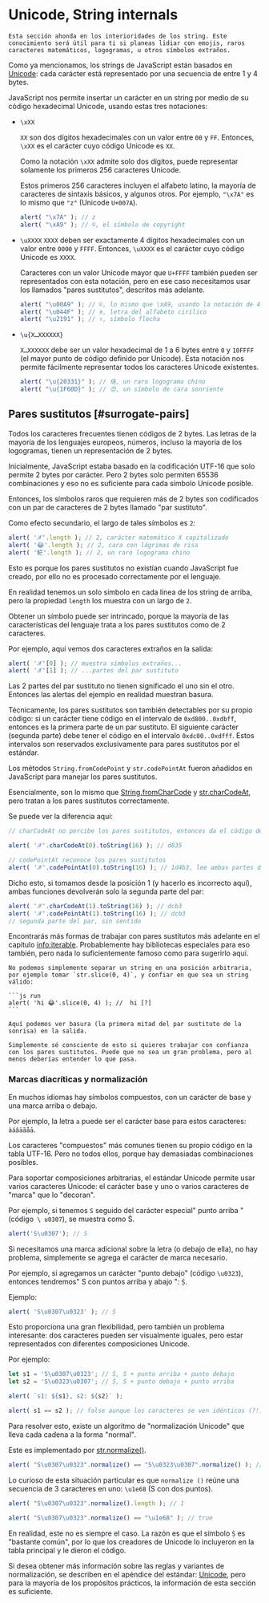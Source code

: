 
# Unicode, String internals

```warn header="Conocimiento avanzado"
Esta sección ahonda en los interioridades de los string. Este conocimiento será útil para ti si planeas lidiar con emojis, raros caracteres matemáticos, logogramas, u otros símbolos extraños.
```

Como ya mencionamos, los strings de JavaScript están basados en [Unicode](https://es.wikipedia.org/wiki/Unicode): cada carácter está representado por una secuencia de entre 1 y 4 bytes.

JavaScript nos permite insertar un carácter en un string por medio de su código hexadecimal Unicode, usando estas tres notaciones:

- `\xXX`

    `XX` son dos dígitos hexadecimales con un valor entre `00` y `FF`. Entonces, `\xXX` es el carácter cuyo código Unicode es `XX`.

    Como la notación `\xXX` admite solo dos dígitos, puede representar solamente los primeros 256 caracteres Unicode.

    Estos primeros 256 caracteres incluyen el alfabeto latino, la mayoría de caracteres de sintaxis básicos, y algunos otros. Por ejemplo, `"\x7A"` es lo mismo que `"z"` (Unicode `U+007A`).

    ```js run
    alert( "\x7A" ); // z
    alert( "\xA9" ); // ©, el símbolo de copyright
    ```

- `\uXXXX`
    `XXXX` deben ser exactamente 4 dígitos hexadecimales con un valor entre `0000` y `FFFF`. Entonces, `\uXXXX` es el carácter cuyo código Unicode es `XXXX`.

    Caracteres con un valor Unicode mayor que `U+FFFF` también pueden ser representados con esta notación, pero en ese caso necesitamos usar los llamados "pares sustitutos", descritos más adelante.

    ```js run
    alert( "\u00A9" ); // ©, lo mismo que \xA9, usando la notación de 4 dígitos hexa
    alert( "\u044F" ); // я, letra del alfabeto cirílico
    alert( "\u2191" ); // ↑, símbolo flecha
    ```

- `\u{X…XXXXXX}`

    `X…XXXXXX` debe ser un valor hexadecimal de 1 a 6 bytes entre `0` y `10FFFF` (el mayor punto de código definido por Unicode). Esta notación nos permite fácilmente representar todos los caracteres Unicode existentes.

    ```js run
    alert( "\u{20331}" ); // 佫, un raro logograma chino
    alert( "\u{1F60D}" ); // 😍, un símbolo de cara sonriente
    ```

## Pares sustitutos [#surrogate-pairs]

Todos los caracteres frecuentes tienen códigos de 2 bytes. Las letras de la mayoría de los lenguajes europeos, números, incluso la mayoría de los logogramas, tienen un representación de 2 bytes.

Inicialmente, JavaScript estaba basado en la codificación UTF-16 que solo permite 2 bytes por carácter. Pero 2 bytes solo permiten 65536 combinaciones y eso no es suficiente para cada símbolo Unicode posible.

Entonces, los símbolos raros que requieren más de 2 bytes son codificados con un par de caracteres de 2 bytes llamado "par sustituto".

Como efecto secundario, el largo de tales símbolos es `2`:

```js run
alert( '𝒳'.length ); // 2, carácter matemático X capitalizado
alert( '😂'.length ); // 2, cara con lágrimas de risa
alert( '𩷶'.length ); // 2, un raro logograma chino
```

Esto es porque los pares sustitutos no existían cuando JavaScript fue creado, por ello no es procesado correctamente por el lenguaje.

En realidad tenemos un solo símbolo en cada línea de los string de arriba, pero la propiedad `length` los muestra con un largo de `2`.

Obtener un símbolo puede ser intrincado, porque la mayoría de las características del lenguaje trata a los pares sustitutos como de 2 caracteres.

Por ejemplo, aquí vemos dos caracteres extraños en la salida:

```js run
alert( '𝒳'[0] ); // muestra símbolos extraños...
alert( '𝒳'[1] ); // ...partes del par sustituto
```

Las 2 partes del par sustituto no tienen significado el uno sin el otro. Entonces las alertas del ejemplo en realidad muestran basura.

Técnicamente, los pares sustitutos son también detectables por su propio código: si un carácter tiene código en el intervalo de `0xd800..0xdbff`, entonces es la primera parte de un par sustituto. El siguiente carácter (segunda parte) debe tener el código en el intervalo `0xdc00..0xdfff`. Estos intervalos son reservados exclusivamente para pares sustitutos por el estándar.

Los métodos `String.fromCodePoint` y `str.codePointAt` fueron añadidos en JavaScript para manejar los pares sustitutos.

Esencialmente, son lo mismo que [String.fromCharCode](mdn:js/String/fromCharCode) y [str.charCodeAt](mdn:js/String/charCodeAt), pero tratan a los pares sustitutos correctamente.

Se puede ver la diferencia aquí:

```js run
// charCodeAt no percibe los pares sustitutos, entonces da el código de la primera parte de 𝒳:

alert( '𝒳'.charCodeAt(0).toString(16) ); // d835

// codePointAt reconoce los pares sustitutos
alert( '𝒳'.codePointAt(0).toString(16) ); // 1d4b3, lee ambas partes del par sustituto
```

Dicho esto, si tomamos desde la posición 1 (y hacerlo es incorrecto aquí), ambas funciones devolverán solo la segunda parte del par:

```js run
alert( '𝒳'.charCodeAt(1).toString(16) ); // dcb3
alert( '𝒳'.codePointAt(1).toString(16) ); // dcb3
// segunda parte del par, sin sentido
```

Encontrarás más formas de trabajar con pares sustitutos más adelante en el capítulo <info:iterable>. Probablemente hay bibliotecas especiales para eso también, pero nada lo suficientemente famoso como para sugerirlo aquí.

````warn header="En conclusión: partir strings en un punto arbitrario es peligroso"
No podemos simplemente separar un string en una posición arbitraria, por ejemplo tomar `str.slice(0, 4)`, y confiar en que sea un string válido:

```js run
alert( 'hi 😂'.slice(0, 4) ); //  hi [?]
```

Aquí podemos ver basura (la primera mitad del par sustituto de la sonrisa) en la salida.

Simplemente sé consciente de esto si quieres trabajar con confianza con los pares sustitutos. Puede que no sea un gran problema, pero al menos deberías entender lo que pasa.
````

### Marcas diacríticas y normalización

En muchos idiomas hay símbolos compuestos, con un carácter de base y una marca arriba o debajo.

Por ejemplo, la letra `a` puede ser el carácter base para estos caracteres: `àáâäãåā`.

Los caracteres "compuestos" más comunes tienen su propio código en la tabla UTF-16. Pero no todos ellos, porque hay demasiadas combinaciones posibles.

Para soportar composiciones arbitrarias, el estándar Unicode permite usar varios caracteres Unicode: el carácter base y uno o varios caracteres de "marca" que lo "decoran".

Por ejemplo, si tenemos `S` seguido del carácter especial" punto arriba "(código` \ u0307`), se muestra como Ṡ.

```js run
alert('S\u0307'); // Ṡ
```

Si necesitamos una marca adicional sobre la letra (o debajo de ella), no hay problema, simplemente se agrega el carácter de marca necesario.

Por ejemplo, si agregamos un carácter "punto debajo" (código `\u0323`), entonces tendremos" S con puntos arriba y abajo ": `Ṩ`.

Ejemplo:

```js run
alert( 'S\u0307\u0323' ); // Ṩ
```

Esto proporciona una gran flexibilidad, pero también un problema interesante: dos caracteres pueden ser visualmente iguales, pero estar representados con diferentes composiciones Unicode.

Por ejemplo:

```js run
let s1 = 'S\u0307\u0323'; // Ṩ, S + punto arriba + punto debajo
let s2 = 'S\u0323\u0307'; // Ṩ, S + punto debajo + punto arriba

alert( `s1: ${s1}, s2: ${s2}` );

alert( s1 == s2 ); // false aunque los caracteres se ven idénticos (?!)
```

Para resolver esto, existe un algoritmo de "normalización Unicode" que lleva cada cadena a la forma "normal".

Este es implementado por [str.normalize()](https://developer.mozilla.org/es/docs/Web/JavaScript/Referencia/Objetos_globales/String/normalize).

```js run
alert( "S\u0307\u0323".normalize() == "S\u0323\u0307".normalize() ); // true
```

Lo curioso de esta situación particular es que `normalize ()` reúne una secuencia de 3 caracteres en uno: `\u1e68` (S con dos puntos).

```js run
alert( "S\u0307\u0323".normalize().length ); // 1

alert( "S\u0307\u0323".normalize() == "\u1e68" ); // true
```

En realidad, este no es siempre el caso. La razón es que el símbolo `Ṩ` es "bastante común", por lo que los creadores de Unicode lo incluyeron en la tabla principal y le dieron el código.

Si desea obtener más información sobre las reglas y variantes de normalización, se describen en el apéndice del estándar: [Unicode](https://www.unicode.org/reports/tr15/), pero para la mayoría de los propósitos prácticos, la información de esta sección es suficiente.
